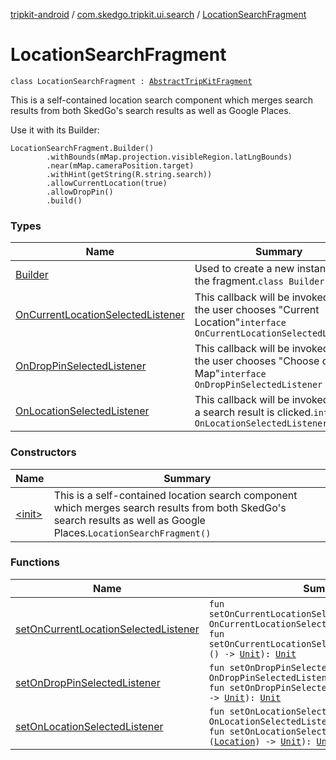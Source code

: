 [tripkit-android](../../index.md) / [com.skedgo.tripkit.ui.search](../index.md) / [LocationSearchFragment](./index.md)

# LocationSearchFragment

`class LocationSearchFragment : `[`AbstractTripKitFragment`](../../com.skedgo.tripkit.ui.core/-abstract-trip-kit-fragment/index.md)

This is a self-contained location search component which merges search results from both SkedGo's search
results as well as Google Places.

Use it with its Builder:

```
LocationSearchFragment.Builder()
        .withBounds(mMap.projection.visibleRegion.latLngBounds)
        .near(mMap.cameraPosition.target)
        .withHint(getString(R.string.search))
        .allowCurrentLocation(true)
        .allowDropPin()
        .build()
```

### Types

| Name | Summary |
|---|---|
| [Builder](-builder/index.md) | Used to create a new instance of the fragment.`class Builder` |
| [OnCurrentLocationSelectedListener](-on-current-location-selected-listener/index.md) | This callback will be invoked when the user chooses "Current Location"`interface OnCurrentLocationSelectedListener` |
| [OnDropPinSelectedListener](-on-drop-pin-selected-listener/index.md) | This callback will be invoked when the user chooses "Choose on Map"`interface OnDropPinSelectedListener` |
| [OnLocationSelectedListener](-on-location-selected-listener/index.md) | This callback will be invoked when a search result is clicked.`interface OnLocationSelectedListener` |

### Constructors

| Name | Summary |
|---|---|
| [&lt;init&gt;](-init-.md) | This is a self-contained location search component which merges search results from both SkedGo's search results as well as Google Places.`LocationSearchFragment()` |

### Functions

| Name | Summary |
|---|---|
| [setOnCurrentLocationSelectedListener](set-on-current-location-selected-listener.md) | `fun setOnCurrentLocationSelectedListener(callback: OnCurrentLocationSelectedListener): `[`Unit`](https://kotlinlang.org/api/latest/jvm/stdlib/kotlin/-unit/index.html)<br>`fun setOnCurrentLocationSelectedListener(listener: () -> `[`Unit`](https://kotlinlang.org/api/latest/jvm/stdlib/kotlin/-unit/index.html)`): `[`Unit`](https://kotlinlang.org/api/latest/jvm/stdlib/kotlin/-unit/index.html) |
| [setOnDropPinSelectedListener](set-on-drop-pin-selected-listener.md) | `fun setOnDropPinSelectedListener(callback: OnDropPinSelectedListener): `[`Unit`](https://kotlinlang.org/api/latest/jvm/stdlib/kotlin/-unit/index.html)<br>`fun setOnDropPinSelectedListener(listener: () -> `[`Unit`](https://kotlinlang.org/api/latest/jvm/stdlib/kotlin/-unit/index.html)`): `[`Unit`](https://kotlinlang.org/api/latest/jvm/stdlib/kotlin/-unit/index.html) |
| [setOnLocationSelectedListener](set-on-location-selected-listener.md) | `fun setOnLocationSelectedListener(callback: OnLocationSelectedListener): `[`Unit`](https://kotlinlang.org/api/latest/jvm/stdlib/kotlin/-unit/index.html)<br>`fun setOnLocationSelectedListener(listener: (`[`Location`](../../com.skedgo.tripkit.common.model/-location/index.md)`) -> `[`Unit`](https://kotlinlang.org/api/latest/jvm/stdlib/kotlin/-unit/index.html)`): `[`Unit`](https://kotlinlang.org/api/latest/jvm/stdlib/kotlin/-unit/index.html) |
